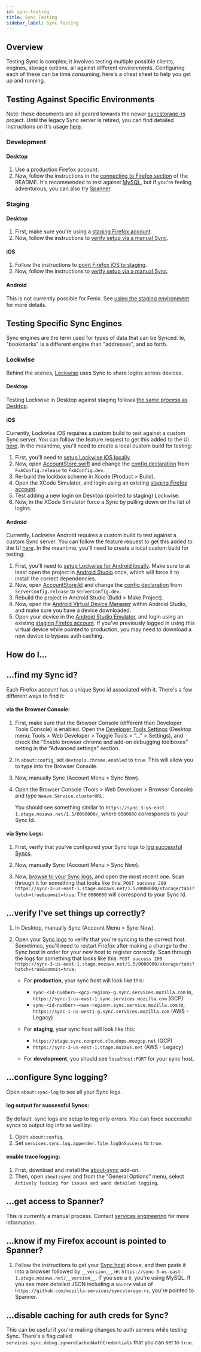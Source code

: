 ```yaml
---
id: sync-testing
title: Sync Testing
sidebar_label: Sync Testing
---
```


## Overview
Testing Sync is complex; it involves testing multiple possible clients, engines, storage options, all against different environments. Configuring each of these can be time consuming; here's a cheat sheet to help you get up and running.

## Testing Against Specific Environments
Note: these documents are all geared towards the newer [syncstorage-rs](https://github.com/mozilla-services/syncstorage-rs) project. Until the legacy Sync server is retired, you can find detailed instructions on it's usage [here](https://mozilla-services.readthedocs.io/en/latest/howtos/run-sync-1.5.html).

### Development

#### Desktop

1. Use a production Firefox account.
2. Now, follow the instructions in the [connecting to Firefox section](https://github.com/mozilla-services/syncstorage-rs#connecting-to-firefox) of the README. It's recommended to test against [MySQL](https://github.com/mozilla-services/syncstorage-rs#mysql), but if you're feeling adventurous, you can also try [Spanner](https://github.com/mozilla-services/syncstorage-rs#spanner).


### Staging

#### Desktop

1. First, make sure you're using a [staging Firefox account](/ecosystem-platform/docs/process/using-the-staging-environment#working-with-staging-firefox-accounts).
2. Now, follow the instructions to [verify setup via a manual Sync](#verify-ive-set-things-up-correctly).

#### iOS

1. Follow the instructions to [point Firefox iOS to staging](/ecosystem-platform/docs/process/using-the-staging-environment#ios).
2. Now, follow the instructions to [verify setup via a manual Sync](#verify-ive-set-things-up-correctly).

#### Android

This is not currently possible for Fenix. See [using the staging environment](/ecosystem-platform/docs/process/using-the-staging-environment#android) for more details.

## Testing Specific Sync Engines

Sync engines are the term used for types of data that can be Synced. Ie, "bookmarks" is a different engine than "addresses", and so forth.

### Lockwise

Behind the scenes, [Lockwise](https://www.mozilla.org/en-US/firefox/lockwise/) uses Sync to share logins across devices.

#### Desktop
Testing Lockwise in Desktop against staging follows [the same process as Desktop](/ecosystem-platform/docs/process/using-the-staging-environment#desktop).


#### iOS
Currently, Lockwise iOS requires a custom build to test against a custom Sync server. You can follow the feature request to get this added to the UI [here](https://github.com/mozilla-lockwise/lockwise-android/issues/1129). In the meantime, you'll need to create a local custom build for testing:

1. First, you'll need to [setup Lockwise iOS locally](https://github.com/mozilla-lockwise/lockwise-ios/blob/master/docs/install.md).
2. Now, open [AccountStore.swift](https://github.com/mozilla-lockwise/lockwise-ios/blob/master/lockbox-ios/Store/AccountStore.swift) and change the [config declaration](https://github.com/mozilla-lockwise/lockwise-ios/blob/master/lockbox-ios/Store/AccountStore.swift#L122) from `FxAConfig.release` to `FxAConfig.dev`. 
3. Re-build the lockbox scheme in Xcode (Product > Build).
4. Open the XCode Simulator, and login using an existing [staging Firefox account](/ecosystem-platform/docs/process/using-the-staging-environment#working-with-staging-firefox-accounts).
5. Test adding a new login on Desktop (pointed to staging) Lockwise.
6. Now, in the XCode Simulator force a Sync by pulling down on the list of logins.

#### Android

Currently, Lockwise Android requires a custom build to test against a custom Sync server. You can follow the feature request to get this added to the UI [here](https://github.com/mozilla-lockwise/lockwise-ios/issues/1175). In the meantime, you'll need to create a local custom build for testing:

1. First, you'll need to [setup Lockwise for Android locally](https://github.com/mozilla-lockwise/lockwise-android/blob/master/docs/install.md). Make sure to at least open the project in [Android Studio](https://developer.android.com/studio/install) once, which will force it to install the correct dependencies.
2. Now, open [AccountStore.kt](https://github.com/mozilla-lockwise/lockwise-android/blob/master/app/src/main/java/mozilla/lockbox/store/AccountStore.kt) and change the [config declaration](https://github.com/mozilla-lockwise/lockwise-android/blob/master/app/src/main/java/mozilla/lockbox/store/AccountStore.kt#L269) from `ServerConfig.release` to `ServerConfig.dev`.
3. Rebuild the project in Android Studio (Build > Make Project).
4. Now, open the [Android Virtual Device Manager](https://developer.android.com/studio/run/managing-avds) within Android Studio, and make sure you have a device downloaded.
5. Open your device in the [Android Studio Emulator](https://developer.android.com/studio/run/emulator), and login using an existing [staging Firefox account](/ecosystem-platform/docs/process/using-the-staging-environment#working-with-staging-firefox-accounts). If you've previously logged in using this virtual device while pointed to production, you may need to download a new device to bypass auth caching.


## How do I...

## ...find my Sync id?

Each Firefox account has a unique Sync id associated with it. There's a few different ways to find it:

#### via the Browser Console:

1. First, make sure that the Browser Console (different than Developer Tools Console) is enabled. Open the [Developer Tools Settings](https://developer.mozilla.org/en-US/docs/Tools/Settings) (Desktop menu: Tools > Web Developer > Toggle Tools > “…” > Settings), and check the “Enable browser chrome and add-on debugging toolboxes” setting in the “Advanced settings” section.

2. In `about:config`, set `devtools.chrome.enabled` to `true`. This will allow you to type into the Browser Console.

3. Now, manually Sync (Account Menu > Sync Now).

4. Open the Browser Console (Tools > Web Developer > Browser Console) and type `Weave.Service.clusterURL`. 

   You should see something similar to `https://sync-3-us-east-1.stage.mozaws.net/1.5/0000000/`, where `0000000` corresponds to your Sync Id.

#### via Sync Logs:

1. First, verify that you've configured your Sync logs to [log successful Syncs](#configure-sync-logging).

2. Now, manually Sync (Account Menu > Sync Now).

3. Now, [browse to your Sync logs](#configure-sync-logging), and open the most recent one. Scan through it for something that looks like this: `POST success 200 https://sync-3-us-east-1.stage.mozaws.net/1.5/0000000/storage/tabs?batch=true&commit=true`. The `0000000` will correspond to your Sync Id.


## ...verify I've set things up correctly?

1. In Desktop, manually Sync (Account Menu > Sync Now).
2. Open your [Sync logs](#configure-sync-logging) to verify that you're syncing to the correct host. Sometimes, you'll need to restart Firefox after making a change to the Sync host in order for your new host to register correctly. Scan through the logs for something that looks like this: 
     `POST success 200 https://sync-3-us-east-1.stage.mozaws.net/1.5/0000000/storage/tabs?batch=true&commit=true.`

    * For **production**, your sync host will look like this:
        
        * `sync-<id-number>-<gcp-region>-g.sync.services.mozilla.com` ie, `https://sync-1-us-east-1.sync.services.mozilla.com` (GCP)
        * `sync-<id-number>-<aws-region>.sync.service.mozilla.com` ie, `https://sync-1-us-west1-g.sync.services.mozilla.com` (AWS - Legacy) 
    * For **staging**, your sync host will look like this: 
    
      * `https://stage.sync.nonprod.cloudops.mozgcp.net` (GCP)
      * `https://sync-3-us-east-1.stage.mozaws.net` (AWS - Legacy)
    * For **development**, you should see `localhost:PORT` for your sync host.

## ...configure Sync logging?

Open `about:sync-log` to see all your Sync logs.

#### log output for successful Syncs:

By default, sync logs are setup to log only errors. You can force successful syncs to output log info as well by:

1. Open `about:config`.
2. Set `services.sync.log.appender.file.logOnSuccess` to `true`.

#### enable trace logging:

1. First, download and install the [about-sync](https://addons.mozilla.org/en-US/firefox/addon/about-sync/) add-on.
2. Then, open `about:sync` and from the "General Options" menu, select `Actively looking for issues and want detailed logging`.

## ...get access to Spanner?

This is currently a manual process. Contact <a href="mailto:servicesengineering@mozilla.com">services engineering</a> for more information.

## ...know if my Firefox account is pointed to Spanner?

1. Follow the instructions to get your [Sync host](#verify-ive-set-things-up-correctly) above, and then paste it into a browser followed by `__version__`, ie: `https://sync-3-us-east-1.stage.mozaws.net/__version__`. If you see a `0`, you're using MySQL. If you see more detailed JSON including a `source` value of `https://github.com/mozilla-services/syncstorage-rs`, you're pointed to Spanner.

## ...disable caching for auth creds for Sync?

This can be useful if you're making changes to auth servers while testing Sync. There's a flag called `services.sync.debug.ignoreCachedAuthCredentials` that you can set to `true`.
